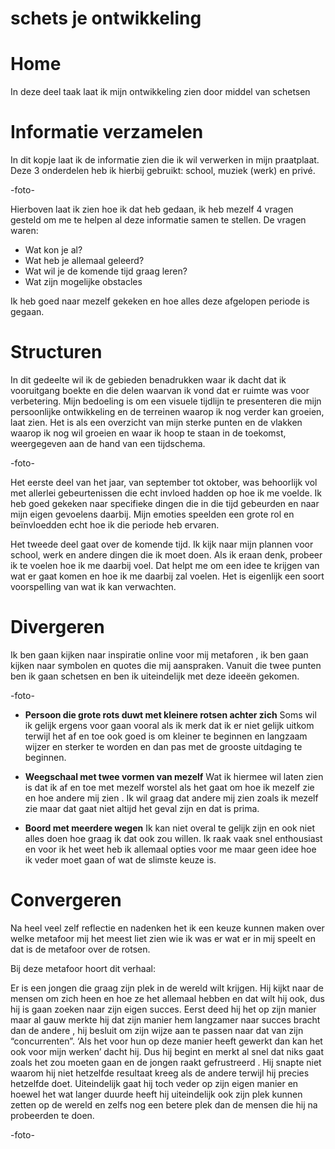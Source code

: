 # schets je ontwikkeling


# Home

In deze deel taak laat ik mijn ontwikkeling zien door middel van schetsen


# Informatie verzamelen

In dit kopje laat ik de informatie zien die ik wil verwerken in mijn praatplaat.
Deze 3 onderdelen heb ik hierbij gebruikt: school, muziek (werk) en privé.

-foto-

Hierboven laat ik zien hoe ik dat heb gedaan, ik heb mezelf 4 vragen gesteld om me te helpen al deze informatie samen te stellen. De vragen waren:
- Wat kon je al?
- Wat heb je allemaal geleerd?
- Wat wil je de komende tijd graag leren?
- Wat zijn mogelijke obstacles 

Ik heb goed naar mezelf gekeken en hoe alles deze afgelopen periode is gegaan.


# Structuren 


In dit gedeelte wil ik de gebieden benadrukken waar ik dacht dat ik vooruitgang boekte en die delen waarvan ik vond dat er ruimte was voor verbetering. Mijn bedoeling is om een visuele tijdlijn te presenteren die mijn persoonlijke ontwikkeling en de terreinen waarop ik nog verder kan groeien, laat zien. Het is als een overzicht van mijn sterke punten en de vlakken waarop ik nog wil groeien en waar ik hoop te staan in de toekomst, weergegeven aan de hand van een tijdschema.

-foto-

Het eerste deel van het jaar, van september tot oktober, was behoorlijk vol met allerlei gebeurtenissen die echt invloed hadden op hoe ik me voelde. Ik heb goed gekeken naar specifieke dingen die in die tijd gebeurden en naar mijn eigen gevoelens daarbij. Mijn emoties speelden een grote rol en beïnvloedden echt hoe ik die periode heb ervaren.

Het tweede deel gaat over de komende tijd. Ik kijk naar mijn plannen voor school, werk en andere dingen die ik moet doen. Als ik eraan denk, probeer ik te voelen hoe ik me daarbij voel. Dat helpt me om een idee te krijgen van wat er gaat komen en hoe ik me daarbij zal voelen. Het is eigenlijk een soort voorspelling van wat ik kan verwachten.

# Divergeren 

Ik ben gaan kijken naar inspiratie online voor mij metaforen , ik ben gaan kijken naar symbolen en quotes die mij aanspraken. Vanuit die twee punten ben ik gaan schetsen en ben ik uiteindelijk met deze ideeën gekomen.

-foto-

- **Persoon die grote rots duwt met kleinere rotsen achter zich**
Soms wil ik gelijk ergens voor gaan vooral als ik merk dat ik er niet gelijk uitkom terwijl het af en toe ook goed is om kleiner te beginnen en langzaam wijzer en sterker te worden en dan pas met de grooste uitdaging te beginnen.

- **Weegschaal met twee vormen van mezelf**
Wat ik hiermee wil laten zien is dat ik af en toe met mezelf worstel als het gaat om hoe ik mezelf zie en hoe andere mij zien . Ik wil graag dat andere mij zien zoals ik mezelf zie maar dat gaat niet altijd het geval zijn en dat is prima.

- **Boord met meerdere wegen**
Ik kan niet overal te gelijk zijn en ook niet alles doen hoe graag ik dat ook zou willen. Ik raak vaak snel enthousiast en voor ik het weet heb ik allemaal opties voor me maar geen idee hoe ik veder moet gaan of wat de slimste keuze is.

# Convergeren 

Na heel veel zelf reflectie en nadenken het ik een keuze kunnen maken over welke metafoor mij het meest liet zien wie ik was er wat er in mij speelt en dat is de metafoor over de rotsen.

Bij deze metafoor hoort dit verhaal:

Er is een jongen die graag zijn plek in de wereld wilt krijgen. Hij kijkt naar de mensen om zich heen en hoe ze het allemaal hebben en dat wilt hij ook, dus hij is gaan zoeken naar zijn eigen succes. Eerst deed hij het op zijn manier maar al gauw merkte hij dat zijn manier hem langzamer naar succes bracht dan de andere , hij besluit om zijn wijze aan te passen naar dat van zijn “concurrenten”. ‘Als het voor hun op deze manier heeft gewerkt dan kan het ook voor mijn werken’ dacht hij. Dus hij begint en merkt al snel dat niks gaat zoals het zou moeten gaan en de jongen raakt gefrustreerd . Hij snapte niet waarom hij niet hetzelfde resultaat kreeg als de andere terwijl hij precies hetzelfde doet. Uiteindelijk gaat hij toch veder op zijn eigen manier en hoewel het wat langer duurde heeft hij uiteindelijk ook zijn plek kunnen zetten op de wereld en zelfs nog een betere plek dan de mensen die hij na probeerden te doen.

-foto-
